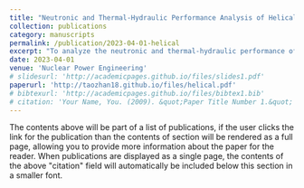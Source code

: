 ```yaml
---
title: "Neutronic and Thermal-Hydraulic Performance Analysis of Helical Cruciform Fuel Rods"
collection: publications
category: manuscripts
permalink: /publication/2023-04-01-helical
excerpt: "To analyze the neutronic and thermal-hydraulic performance of helical cruciform fuel (HCF) rods, numerical simulations using the CAD (computer-aided design)-based Reactor Monte Carlo code RMC and the commercial computational fluid dynamics (CFD) software Fluent were conducted, and the results were compared with those of traditional cylindrical and untwisted cruciform fuel rods. The results show that the helical cruciform structure slightly reduces the reactivity and increases the radial power peaking factor. Compared with cylindrical fuel rods, the HCF rods can enhance coolant mixing and heat transfer due to their transverse flow characteristics. In the 7-rods assembly calculation, the mean and peak temperatures of HCF rods are reduced by about 4 K."
date: 2023-04-01
venue: 'Nuclear Power Engineering'
# slidesurl: 'http://academicpages.github.io/files/slides1.pdf'
paperurl: 'http://taozhan18.github.io/files/helical.pdf'
# bibtexurl: 'http://academicpages.github.io/files/bibtex1.bib'
# citation: 'Your Name, You. (2009). &quot;Paper Title Number 1.&quot; <i>Journal 1</i>. 1(1).'
---
```

The contents above will be part of a list of publications, if the user clicks the link for the publication than the contents of section will be rendered as a full page, allowing you to provide more information about the paper for the reader. When publications are displayed as a single page, the contents of the above "citation" field will automatically be included below this section in a smaller font.
